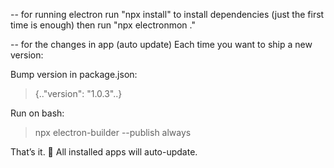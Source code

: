 -- for running electron
run "npx install" to install dependencies (just the first time is enough)
then run "npx electronmon ."

-- for the changes in app (auto update)
Each time you want to ship a new version:

Bump version in package.json:

> {.."version": "1.0.3"..}

Run on bash:

> npx electron-builder --publish always

That’s it. 🎉 All installed apps will auto-update.
